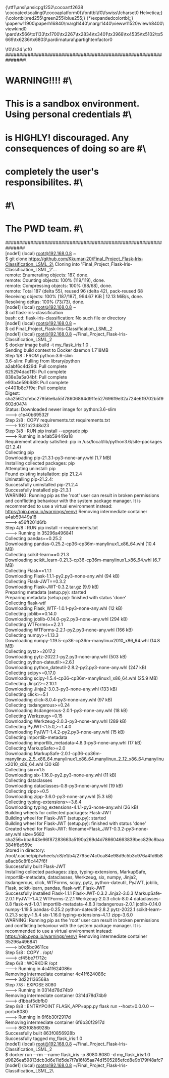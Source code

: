 {\rtf1\ansi\ansicpg1252\cocoartf2638
\cocoatextscaling0\cocoaplatform0{\fonttbl\f0\fswiss\fcharset0 Helvetica;}
{\colortbl;\red255\green255\blue255;}
{\*\expandedcolortbl;;}
\paperw11900\paperh16840\margl1440\margr1440\vieww11520\viewh8400\viewkind0
\pard\tx566\tx1133\tx1700\tx2267\tx2834\tx3401\tx3968\tx4535\tx5102\tx5669\tx6236\tx6803\pardirnatural\partightenfactor0

\f0\fs24 \cf0 ###############################################################\
#                          WARNING!!!!                        #\
# This is a sandbox environment. Using personal credentials   #\
# is HIGHLY! discouraged. Any consequences of doing so are    #\
# completely the user's responsibilites.                      #\
#                                                             #\
# The PWD team.                                               #\
###############################################################\
[node1] (local) root@192.168.0.8 ~\
$ git clone https://github.com/Kkumar-20/Final_Project_Flask-Iris-Classification_LSML_2\
Cloning into 'Final_Project_Flask-Iris-Classification_LSML_2'...\
remote: Enumerating objects: 187, done.\
remote: Counting objects: 100% (119/119), done.\
remote: Compressing objects: 100% (68/68), done.\
remote: Total 187 (delta 55), reused 96 (delta 42), pack-reused 68\
Receiving objects: 100% (187/187), 994.67 KiB | 12.13 MiB/s, done.\
Resolving deltas: 100% (73/73), done.\
[node1] (local) root@192.168.0.8 ~\
$ cd flask-iris-classification\
bash: cd: flask-iris-classification: No such file or directory\
[node1] (local) root@192.168.0.8 ~\
$ cd Final_Project_Flask-Iris-Classification_LSML_2\
[node1] (local) root@192.168.0.8 ~/Final_Project_Flask-Iris-Classification_LSML_2\
$ docker image build -t my_flask_iris:1.0 .\
Sending build context to Docker daemon  1.718MB\
Step 1/8 : FROM python:3.6-slim\
3.6-slim: Pulling from library/python\
a2abf6c4d29d: Pull complete \
625294dad115: Pull complete \
838e3a5a04bf: Pull complete \
e93b4e59b689: Pull complete \
c4401b8c7f9e: Pull complete \
Digest: sha256:2cfebc27956e6a55f78606864d91fe527696f9e32a724e6f9702b5f9602d0474\
Status: Downloaded newer image for python:3.6-slim\
 ---> c1e40b69532f\
Step 2/8 : COPY requirements.txt requirements.txt\
 ---> 1021b23d8d23\
Step 3/8 : RUN pip install --upgrade pip\
 ---> Running in a4ab59449a18\
Requirement already satisfied: pip in /usr/local/lib/python3.6/site-packages (21.2.4)\
Collecting pip\
  Downloading pip-21.3.1-py3-none-any.whl (1.7 MB)\
Installing collected packages: pip\
  Attempting uninstall: pip\
    Found existing installation: pip 21.2.4\
    Uninstalling pip-21.2.4:\
      Successfully uninstalled pip-21.2.4\
Successfully installed pip-21.3.1\
WARNING: Running pip as the 'root' user can result in broken permissions and conflicting behaviour with the system package manager. It is recommended to use a virtual environment instead: https://pip.pypa.io/warnings/venv\
Removing intermediate container a4ab59449a18\
 ---> e56ff201d6fb\
Step 4/8 : RUN pip install -r requirements.txt\
 ---> Running in 35296a496841\
Collecting pandas==0.25.2\
  Downloading pandas-0.25.2-cp36-cp36m-manylinux1_x86_64.whl (10.4 MB)\
Collecting scikit-learn==0.21.3\
  Downloading scikit_learn-0.21.3-cp36-cp36m-manylinux1_x86_64.whl (6.7 MB)\
Collecting Flask==1.1.1\
  Downloading Flask-1.1.1-py2.py3-none-any.whl (94 kB)\
Collecting Flask-JWT==0.3.2\
  Downloading Flask-JWT-0.3.2.tar.gz (9.9 kB)\
  Preparing metadata (setup.py): started\
  Preparing metadata (setup.py): finished with status 'done'\
Collecting flask-wtf\
  Downloading Flask_WTF-1.0.1-py3-none-any.whl (12 kB)\
Collecting joblib==0.14.0\
  Downloading joblib-0.14.0-py2.py3-none-any.whl (294 kB)\
Collecting WTForms==2.2.1\
  Downloading WTForms-2.2.1-py2.py3-none-any.whl (166 kB)\
Collecting numpy>=1.13.3\
  Downloading numpy-1.19.5-cp36-cp36m-manylinux2010_x86_64.whl (14.8 MB)\
Collecting pytz>=2017.2\
  Downloading pytz-2022.1-py2.py3-none-any.whl (503 kB)\
Collecting python-dateutil>=2.6.1\
  Downloading python_dateutil-2.8.2-py2.py3-none-any.whl (247 kB)\
Collecting scipy>=0.17.0\
  Downloading scipy-1.5.4-cp36-cp36m-manylinux1_x86_64.whl (25.9 MB)\
Collecting Jinja2>=2.10.1\
  Downloading Jinja2-3.0.3-py3-none-any.whl (133 kB)\
Collecting click>=5.1\
  Downloading click-8.0.4-py3-none-any.whl (97 kB)\
Collecting itsdangerous>=0.24\
  Downloading itsdangerous-2.0.1-py3-none-any.whl (18 kB)\
Collecting Werkzeug>=0.15\
  Downloading Werkzeug-2.0.3-py3-none-any.whl (289 kB)\
Collecting PyJWT<1.5.0,>=1.4.0\
  Downloading PyJWT-1.4.2-py2.py3-none-any.whl (15 kB)\
Collecting importlib-metadata\
  Downloading importlib_metadata-4.8.3-py3-none-any.whl (17 kB)\
Collecting MarkupSafe>=2.0\
  Downloading MarkupSafe-2.0.1-cp36-cp36m-manylinux_2_5_x86_64.manylinux1_x86_64.manylinux_2_12_x86_64.manylinux2010_x86_64.whl (30 kB)\
Collecting six>=1.5\
  Downloading six-1.16.0-py2.py3-none-any.whl (11 kB)\
Collecting dataclasses\
  Downloading dataclasses-0.8-py3-none-any.whl (19 kB)\
Collecting zipp>=0.5\
  Downloading zipp-3.6.0-py3-none-any.whl (5.3 kB)\
Collecting typing-extensions>=3.6.4\
  Downloading typing_extensions-4.1.1-py3-none-any.whl (26 kB)\
Building wheels for collected packages: Flask-JWT\
  Building wheel for Flask-JWT (setup.py): started\
  Building wheel for Flask-JWT (setup.py): finished with status 'done'\
  Created wheel for Flask-JWT: filename=Flask_JWT-0.3.2-py3-none-any.whl size=5682 sha256=bba643e66f87283663a5190a269d4d786604663839bec829c8baa384ff8e559c\
  Stored in directory: /root/.cache/pip/wheels/c8/e1/b4/2795e74c0ca84e98d9c5b3c976a4fd6b8a6acb6c8f8c447f6f\
Successfully built Flask-JWT\
Installing collected packages: zipp, typing-extensions, MarkupSafe, importlib-metadata, dataclasses, Werkzeug, six, numpy, Jinja2, itsdangerous, click, WTForms, scipy, pytz, python-dateutil, PyJWT, joblib, Flask, scikit-learn, pandas, flask-wtf, Flask-JWT\
Successfully installed Flask-1.1.1 Flask-JWT-0.3.2 Jinja2-3.0.3 MarkupSafe-2.0.1 PyJWT-1.4.2 WTForms-2.2.1 Werkzeug-2.0.3 click-8.0.4 dataclasses-0.8 flask-wtf-1.0.1 importlib-metadata-4.8.3 itsdangerous-2.0.1 joblib-0.14.0 numpy-1.19.5 pandas-0.25.2 python-dateutil-2.8.2 pytz-2022.1 scikit-learn-0.21.3 scipy-1.5.4 six-1.16.0 typing-extensions-4.1.1 zipp-3.6.0\
WARNING: Running pip as the 'root' user can result in broken permissions and conflicting behaviour with the system package manager. It is recommended to use a virtual environment instead: https://pip.pypa.io/warnings/venv\
Removing intermediate container 35296a496841\
 ---> b0d5bc9611ce\
Step 5/8 : COPY . /opt/\
 ---> cf45be7f712c\
Step 6/8 : WORKDIR /opt\
 ---> Running in 4c41f624086c\
Removing intermediate container 4c41f624086c\
 ---> 3d221136568a\
Step 7/8 : EXPOSE 8080\
 ---> Running in 0314d78d74b9\
Removing intermediate container 0314d78d74b9\
 ---> d1bbaf5dbfb0\
Step 8/8 : ENTRYPOINT FLASK_APP=app.py flask run --host=0.0.0.0 --port=8080\
 ---> Running in 6f6b30f2917d\
Removing intermediate container 6f6b30f2917d\
 ---> 863f0856928b\
Successfully built 863f0856928b\
Successfully tagged my_flask_iris:1.0\
[node1] (local) root@192.168.0.8 ~/Final_Project_Flask-Iris-Classification_LSML_2\
$ docker run --rm --name flask_iris -p 8080:8080 -d my_flask_iris:1.0\
d9826ea59813dcb3d6e11d5de7f7a16f85aa74d1505285efcd8e9b179f48afc7\
[node1] (local) root@192.168.0.8 ~/Final_Project_Flask-Iris-Classification_LSML_2\
